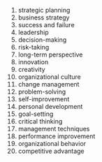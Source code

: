 1. strategic planning
2. business strategy
3. success and failure
4. leadership
5. decision-making
6. risk-taking
7. long-term perspective
8. innovation
9. creativity
10. organizational culture
11. change management
12. problem-solving
13. self-improvement
14. personal development
15. goal-setting
16. critical thinking
17. management techniques
18. performance improvement
19. organizational behavior
20. competitive advantage

